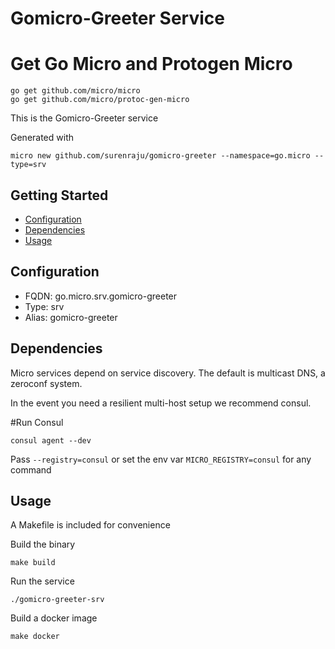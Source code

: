 # Gomicro-Greeter Service

# Get Go Micro and Protogen Micro
```
go get github.com/micro/micro
go get github.com/micro/protoc-gen-micro
```


This is the Gomicro-Greeter service

Generated with

```
micro new github.com/surenraju/gomicro-greeter --namespace=go.micro --type=srv
```

## Getting Started

- [Configuration](#configuration)
- [Dependencies](#dependencies)
- [Usage](#usage)

## Configuration

- FQDN: go.micro.srv.gomicro-greeter
- Type: srv
- Alias: gomicro-greeter

## Dependencies

Micro services depend on service discovery. The default is multicast DNS, a zeroconf system.

In the event you need a resilient multi-host setup we recommend consul.

#Run Consul
```
consul agent --dev
```

Pass ```--registry=consul``` or set the env var ```MICRO_REGISTRY=consul``` for any command


## Usage

A Makefile is included for convenience

Build the binary

```
make build
```

Run the service
```
./gomicro-greeter-srv
```

Build a docker image
```
make docker
```